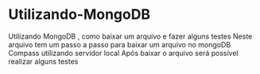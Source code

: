 # Utilizando-MongoDB
Utilizando MongoDB , como baixar um arquivo e fazer alguns testes 
Neste arquivo tem um passo a passo para baixar um arquivo no mongoDB Compass utilizando servidor local 
Após baixar o arquivo será possível realizar alguns testes
